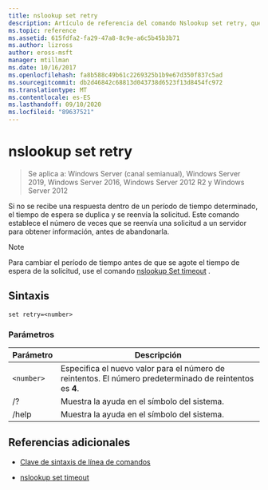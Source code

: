 ```yaml
---
title: nslookup set retry
description: Artículo de referencia del comando Nslookup set retry, que establece el número de intentos para obtener información de un servidor especificado.
ms.topic: reference
ms.assetid: 615fdfa2-fa29-47a8-8c9e-a6c5b45b3b71
ms.author: lizross
author: eross-msft
manager: mtillman
ms.date: 10/16/2017
ms.openlocfilehash: fa8b588c49b61c2269325b1b9e67d350f837c5ad
ms.sourcegitcommit: db2d46842c68813d043738d6523f13d8454fc972
ms.translationtype: MT
ms.contentlocale: es-ES
ms.lasthandoff: 09/10/2020
ms.locfileid: "89637521"
---
```

# <a name="nslookup-set-retry"></a>nslookup set retry

> Se aplica a: Windows Server (canal semianual), Windows Server 2019, Windows Server 2016, Windows Server 2012 R2 y Windows Server 2012

Si no se recibe una respuesta dentro de un período de tiempo determinado, el tiempo de espera se duplica y se reenvía la solicitud. Este comando establece el número de veces que se reenvía una solicitud a un servidor para obtener información, antes de abandonarla.

> [!NOTE]
> Para cambiar el período de tiempo antes de que se agote el tiempo de espera de la solicitud, use el comando [nslookup Set timeout](nslookup-set-timeout.md) .

## <a name="syntax"></a>Sintaxis

```
set retry=<number>
```

### <a name="parameters"></a>Parámetros

| Parámetro | Descripción |
| ---------- | ---------- |
| `<number>` | Especifica el nuevo valor para el número de reintentos. El número predeterminado de reintentos es **4**. |
| /? | Muestra la ayuda en el símbolo del sistema. |
| /help | Muestra la ayuda en el símbolo del sistema. |

## <a name="additional-references"></a>Referencias adicionales

- [Clave de sintaxis de línea de comandos](command-line-syntax-key.md)

- [nslookup set timeout](nslookup-set-timeout.md)
